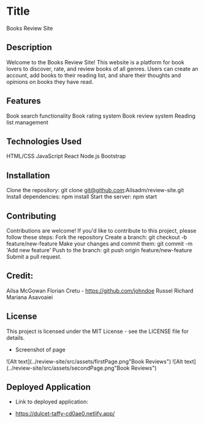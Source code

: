 # Title
Books Review Site

## Description
Welcome to the Books Review Site! This website is a platform for book lovers to discover, rate, and review books of all genres. Users can create an account, add books to their reading list, and share their thoughts and opinions on books they have read.

## Features

Book search functionality
Book rating system
Book review system
Reading list management

## Technologies Used

HTML/CSS
JavaScript
React
Node.js
Bootstrap

## Installation
Clone the repository: git clone git@github.com:Ailsadm/review-site.git
Install dependencies: npm install
Start the server: npm start

## Contributing

Contributions are welcome! If you'd like to contribute to this project, please follow these steps:
Fork the repository
Create a branch: git checkout -b feature/new-feature
Make your changes and commit them: git commit -m 'Add new feature'
Push to the branch: git push origin feature/new-feature
Submit a pull request.

## Credit:
Ailsa McGowan
Florian Cretu - https://github.com/johndoe
Russel Richard
Mariana Asavoaiei

## License
This project is licensed under the MIT License - see the LICENSE file for details.


* Screenshot of page

 ![Alt text](../review-site/src/assets/firstPage.png"Book Reviews")
 ![Alt text](../review-site/src/assets/secondPage.png"Book Reviews")

## Deployed Application

* Link to deployed application:

* https://dulcet-taffy-cd0ae0.netlify.app/






